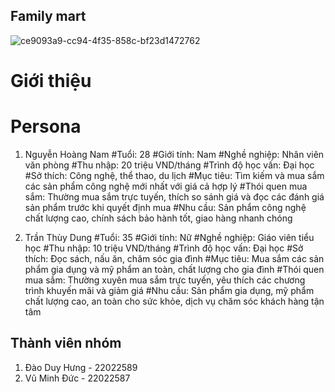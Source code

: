 ## Family mart 
![ce9093a9-cc94-4f35-858c-bf23d1472762](https://github.com/vuminhduc147/csttnt/assets/129876913/35c43ce1-5f96-45da-abec-f97ecccea930)

# Giới thiệu

# Persona
1. Nguyễn Hoàng Nam
   #Tuổi: 28
   #Giới tính: Nam
   #Nghề nghiệp: Nhân viên văn phòng
   #Thu nhập: 20 triệu VND/tháng
   #Trình độ học vấn: Đại học
   #Sở thích: Công nghệ, thể thao, du lịch
   #Mục tiêu: Tìm kiếm và mua sắm các sản phẩm công nghệ mới nhất với giá cả hợp lý
   #Thói quen mua sắm: Thường mua sắm trực tuyến, thích so sánh giá và đọc các đánh giá sản phẩm trước khi quyết định mua
   #Nhu cầu: Sản phẩm công nghệ chất lượng cao, chính sách bảo hành tốt, giao hàng nhanh chóng

2. Trần Thùy Dung
   #Tuổi: 35
   #Giới tính: Nữ
   #Nghề nghiệp: Giáo viên tiểu học
   #Thu nhập: 10 triệu VND/tháng
   #Trình độ học vấn: Đại học
   #Sở thích: Đọc sách, nấu ăn, chăm sóc gia đình
   #Mục tiêu: Mua sắm các sản phẩm gia dụng và mỹ phẩm an toàn, chất lượng cho gia đình
   #Thói quen mua sắm: Thường xuyên mua sắm trực tuyến, yêu thích các chương trình khuyến mãi và giảm giá
   #Nhu cầu: Sản phẩm gia dụng, mỹ phẩm chất lượng cao, an toàn cho sức khỏe, dịch vụ chăm sóc khách hàng tận tâm

## Thành viên nhóm
1. Đào Duy Hưng - 22022589
2. Vũ Minh Đức - 22022587
